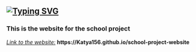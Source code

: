 <a href="https://git.io/typing-svg"><img src="https://readme-typing-svg.demolab.com?font=Fira+Code&pause=1000&width=435&height=30&lines=WEBSITE+FOR+THE+SCHOOL+PROJECT" alt="Typing SVG" /></a>
-----------------------------------------
<h3>This is the website for the school project</h3>
<p><ins><em>Link to the website:</em></ins> <strong>https://Katya156.github.io/school-project-website</strong></p>
